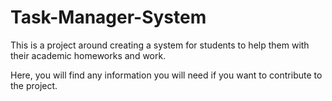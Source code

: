 # Task-Manager-System

This is a project around creating a system for students to help them with their academic homeworks and work.

Here, you will find any information you will need if you want to contribute to the project.
